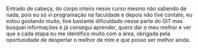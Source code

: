 Entrado de cabeça, do corpo inteiro nesse curso mesmo não sabendo de nada, pois eu só vi programação na faculdade e depois não tive contato, eu estou gostando muito, tive bastante dificuldade nessa parte do GIT mas busquei informações e já consegui aprender, quero dar o meu melhor e ver que a cada etapa eu me identifico muito com a área, obrigada pela oportunidade de despertar o melhor de mim e que posso ser melhor ainda.